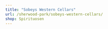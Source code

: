 ```yaml
---
title: "Sobeys Western Cellars"
url: /sherwood-park/sobeys-western-cellars/
shop: Spirituosen
---
```

